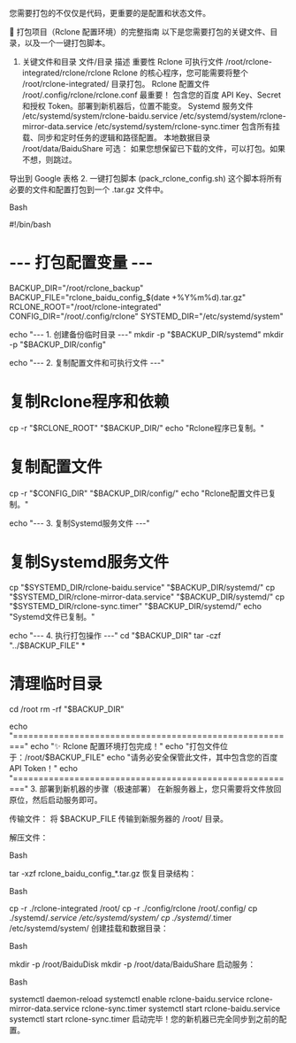 您需要打包的不仅仅是代码，更重要的是配置和状态文件。

🚀 打包项目（Rclone 配置环境）的完整指南
以下是您需要打包的关键文件、目录，以及一个一键打包脚本。

1. 关键文件和目录
文件/目录	描述	重要性
Rclone 可执行文件	/root/rclone-integrated/rclone/rclone	Rclone 的核心程序，您可能需要将整个 /root/rclone-integrated/ 目录打包。
Rclone 配置文件	/root/.config/rclone/rclone.conf	最重要！ 包含您的百度 API Key、Secret 和授权 Token。部署到新机器后，位置不能变。
Systemd 服务文件	/etc/systemd/system/rclone-baidu.service /etc/systemd/system/rclone-mirror-data.service /etc/systemd/system/rclone-sync.timer	包含所有挂载、同步和定时任务的逻辑和路径配置。
本地数据目录	/root/data/BaiduShare	可选： 如果您想保留已下载的文件，可以打包。如果不想，则跳过。

导出到 Google 表格
2. 一键打包脚本 (pack_rclone_config.sh)
这个脚本将所有必要的文件和配置打包到一个 .tar.gz 文件中。

Bash

#!/bin/bash

# --- 打包配置变量 ---
BACKUP_DIR="/root/rclone_backup"
BACKUP_FILE="rclone_baidu_config_$(date +%Y%m%d).tar.gz"
RCLONE_ROOT="/root/rclone-integrated"
CONFIG_DIR="/root/.config/rclone"
SYSTEMD_DIR="/etc/systemd/system"

echo "--- 1. 创建备份临时目录 ---"
mkdir -p "$BACKUP_DIR/systemd"
mkdir -p "$BACKUP_DIR/config"

echo "--- 2. 复制配置文件和可执行文件 ---"
# 复制Rclone程序和依赖
cp -r "$RCLONE_ROOT" "$BACKUP_DIR/"
echo "Rclone程序已复制。"

# 复制配置文件
cp -r "$CONFIG_DIR" "$BACKUP_DIR/config/"
echo "Rclone配置文件已复制。"

echo "--- 3. 复制Systemd服务文件 ---"
# 复制Systemd服务文件
cp "$SYSTEMD_DIR/rclone-baidu.service" "$BACKUP_DIR/systemd/"
cp "$SYSTEMD_DIR/rclone-mirror-data.service" "$BACKUP_DIR/systemd/"
cp "$SYSTEMD_DIR/rclone-sync.timer" "$BACKUP_DIR/systemd/"
echo "Systemd文件已复制。"

echo "--- 4. 执行打包操作 ---"
cd "$BACKUP_DIR"
tar -czf "../$BACKUP_FILE" *

# 清理临时目录
cd /root
rm -rf "$BACKUP_DIR"

echo "========================================================"
echo "✨ Rclone 配置环境打包完成！"
echo "打包文件位于：/root/$BACKUP_FILE"
echo "请务必安全保管此文件，其中包含您的百度 API Token！"
echo "========================================================"
3. 部署到新机器的步骤（极速部署）
在新服务器上，您只需要将文件放回原位，然后启动服务即可。

传输文件： 将 $BACKUP_FILE 传输到新服务器的 /root/ 目录。

解压文件：

Bash

tar -xzf rclone_baidu_config_*.tar.gz
恢复目录结构：

Bash

cp -r ./rclone-integrated /root/
cp -r ./config/rclone /root/.config/
cp ./systemd/*.service /etc/systemd/system/
cp ./systemd/*.timer /etc/systemd/system/
创建挂载和数据目录：

Bash

mkdir -p /root/BaiduDisk
mkdir -p /root/data/BaiduShare
启动服务：

Bash

systemctl daemon-reload
systemctl enable rclone-baidu.service rclone-mirror-data.service rclone-sync.timer
systemctl start rclone-baidu.service
systemctl start rclone-sync.timer
启动完毕！您的新机器已完全同步到之前的配置。
